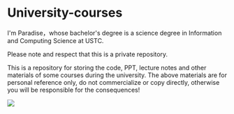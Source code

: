 # University-courses

I'm Paradise，whose bachelor's degree is a science degree in Information and Computing Science at USTC.

Please note and respect that this is a private repository.

This is a repository for storing the code, PPT, lecture notes and other materials of some courses during the university.
The above materials are for personal reference only, do not commercialize or copy directly, otherwise you will be responsible for the consequences!


![](https://komarev.com/ghpvc/?username=paradise-yang)
